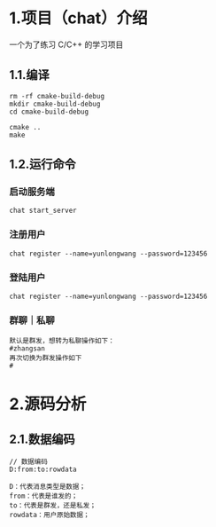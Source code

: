 # 1.项目（chat）介绍
一个为了练习 C/C++ 的学习项目


## 1.1.编译
```angular2html
rm -rf cmake-build-debug
mkdir cmake-build-debug
cd cmake-build-debug

cmake ..
make
```

## 1.2.运行命令
### 启动服务端
```chat start_server```

### 注册用户
```chat register --name=yunlongwang --password=123456```

### 登陆用户
```chat register --name=yunlongwang --password=123456```

### 群聊｜私聊
```
默认是群发，想转为私聊操作如下：
#zhangsan
再次切换为群发操作如下
#
```

# 2.源码分析
## 2.1.数据编码
```
// 数据编码
D:from:to:rowdata

D：代表消息类型是数据；
from：代表是谁发的；
to：代表是群发，还是私发；
rowdata：用户原始数据；
```